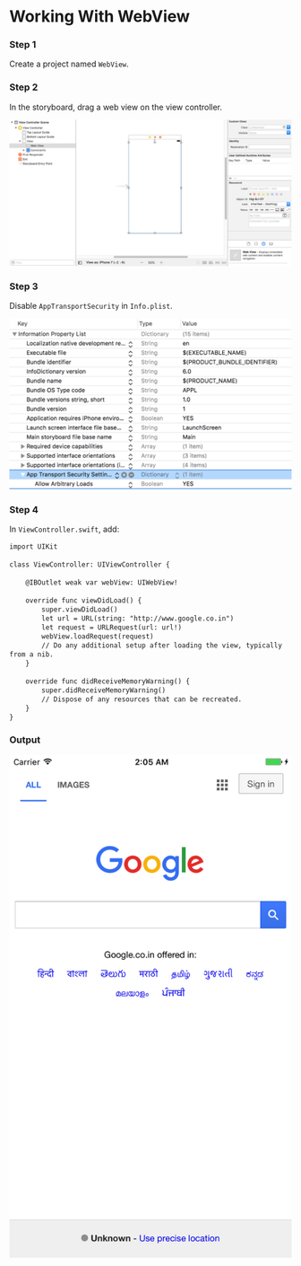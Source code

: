 # Working With WebView

### Step 1

Create a project named `WebView`.

### Step 2

In the storyboard, drag a web view on the view controller.

![](WebView1.png)

### Step 3

Disable `AppTransportSecurity` in `Info.plist`.

![](WebView2.png)

### Step 4

In `ViewController.swift`, add:

```
import UIKit

class ViewController: UIViewController {

    @IBOutlet weak var webView: UIWebView!
    
    override func viewDidLoad() {
        super.viewDidLoad()
        let url = URL(string: "http://www.google.co.in")
        let request = URLRequest(url: url!)
        webView.loadRequest(request)
        // Do any additional setup after loading the view, typically from a nib.
    }

    override func didReceiveMemoryWarning() {
        super.didReceiveMemoryWarning()
        // Dispose of any resources that can be recreated.
    }
}
```

### Output

![](WebView3.png)